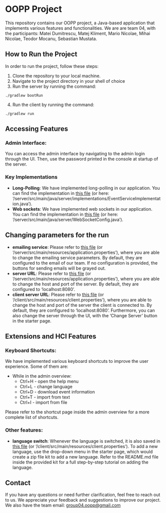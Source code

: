 # OOPP Project
This repository contains our OOPP project, a Java-based application that implements various features and functionalities. We are are team 04, with the participants: Matei Dumitrescu, Matej Kliment, Mario Nicolae, Mihai Nicolae, Teodor Mocanu, Sebastian Mustata.

## How to Run the Project
In order to run the project, follow these steps:
1. Clone the repository to your local machine.
2. Navigate to the project directory in your shell of choice
3. Run the server by running the command:
```console
./gradlew bootRun
```
4. Run the client by running the command:
```console
./gradlew run
```
## Accessing Features
### Admin Interface:
You can access the admin interface by navigating to the admin login through the UI. Then, use the password printed in the console at startup of the server.
### Key Implementations
- **Long-Polling**: We have implemented long-polling in our application. You can find the implementation in [this file](/server/src/main/java/server/implementations/EventServiceImplementation.java) (or here: ‘/server/src/main/java/server/implementations/EventServiceImplementation.java’).
- **Web sockets**: We have implemented web sockets in our application. You can find the implementation in [this file](/server/src/main/java/server/WebSocketConfig.java) (or here: ‘/server/src/main/java/server/WebSocketConfig.java’).
## Changing parameters for the run
- **emailing service**: Please refer to [this file](/server/src/main/resources/application.properties) (or ‘/server/src/main/resources/application.properties’), where you are able to change the emailing service parameters. By default, they are configured to the email of our team. If no configuration is provided, the buttons for sending emails will be grayed out.
- **server URL**: Please refer to [this file](/server/src/main/resources/application.properties) (or ‘/server/src/main/resources/application.properties’), where you are able to change the host and port of the server. By default, they are configured to ‘localhost:8080’.
- **client server URL**: Please refer to [this file](/client/src/main/resources/client.properties) (or ‘/client/src/main/resources/client.properties’), where you are able to change the host and port of the server the client is connected to. By default, they are configured to ‘localhost:8080’. Furthermore, you can also change the server through the UI, with the ‘Change Server’ button in the starter page.
## Extensions and HCI Features
### Keyboard Shortcuts:
We have implemented various keyboard shortcuts to improve the user experience. Some of them are:
- While in the admin overview:
    - Ctrl+H - open the help menu
    - Ctrl+L - change language
    - Ctrl+D - download event information
    - Ctrl+T - import from text
    - Ctrl+I - import from file

Please refer to the shortcut page inside the admin overview for a more complete list of shortcuts.
### Other features:
- **language switch**: Whenever the language is switched, it is also saved in [this file](/client/src/main/resources/client.properties) (or ‘/client/src/main/resources/client.properties’). To add a new language, use the drop-down menu in the starter page, which would create a zip file kit to add a new language. Refer to the README.md file inside the provided kit for a full step-by-step tutorial on adding the language.

## Contact
If you have any questions or need further clarification, feel free to reach out to us. We appreciate your feedback and suggestions to improve our project. We also have the team email:
group04.oopp@gmail.com





